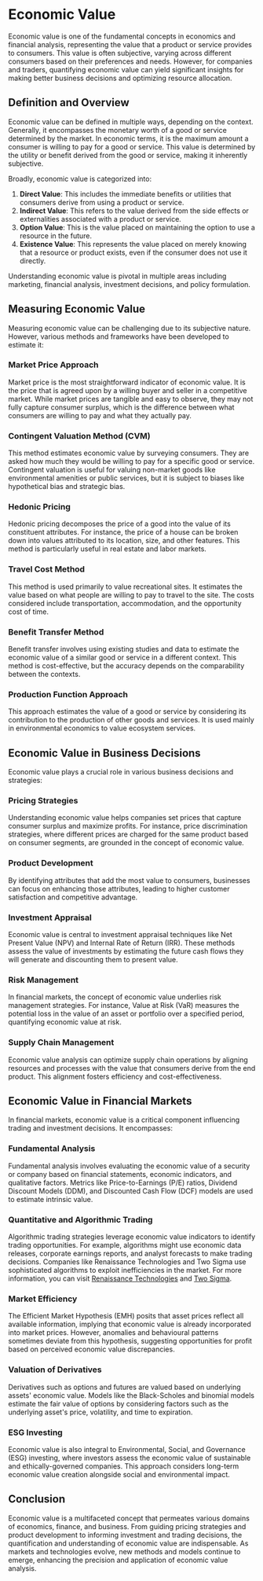 # Economic Value

Economic value is one of the fundamental concepts in economics and financial analysis, representing the value that a product or service provides to consumers. This value is often subjective, varying across different consumers based on their preferences and needs. However, for companies and traders, quantifying economic value can yield significant insights for making better business decisions and optimizing resource allocation.

## Definition and Overview

Economic value can be defined in multiple ways, depending on the context. Generally, it encompasses the monetary worth of a good or service determined by the market. In economic terms, it is the maximum amount a consumer is willing to pay for a good or service. This value is determined by the utility or benefit derived from the good or service, making it inherently subjective.

Broadly, economic value is categorized into:

1. **Direct Value**: This includes the immediate benefits or utilities that consumers derive from using a product or service.
2. **Indirect Value**: This refers to the value derived from the side effects or externalities associated with a product or service.
3. **Option Value**: This is the value placed on maintaining the option to use a resource in the future.
4. **Existence Value**: This represents the value placed on merely knowing that a resource or product exists, even if the consumer does not use it directly.

Understanding economic value is pivotal in multiple areas including marketing, financial analysis, investment decisions, and policy formulation.

## Measuring Economic Value

Measuring economic value can be challenging due to its subjective nature. However, various methods and frameworks have been developed to estimate it:

### Market Price Approach

Market price is the most straightforward indicator of economic value. It is the price that is agreed upon by a willing buyer and seller in a competitive market. While market prices are tangible and easy to observe, they may not fully capture consumer surplus, which is the difference between what consumers are willing to pay and what they actually pay.

### Contingent Valuation Method (CVM)

This method estimates economic value by surveying consumers. They are asked how much they would be willing to pay for a specific good or service. Contingent valuation is useful for valuing non-market goods like environmental amenities or public services, but it is subject to biases like hypothetical bias and strategic bias.

### Hedonic Pricing

Hedonic pricing decomposes the price of a good into the value of its constituent attributes. For instance, the price of a house can be broken down into values attributed to its location, size, and other features. This method is particularly useful in real estate and labor markets.

### Travel Cost Method

This method is used primarily to value recreational sites. It estimates the value based on what people are willing to pay to travel to the site. The costs considered include transportation, accommodation, and the opportunity cost of time.

### Benefit Transfer Method

Benefit transfer involves using existing studies and data to estimate the economic value of a similar good or service in a different context. This method is cost-effective, but the accuracy depends on the comparability between the contexts.

### Production Function Approach

This approach estimates the value of a good or service by considering its contribution to the production of other goods and services. It is used mainly in environmental economics to value ecosystem services.

## Economic Value in Business Decisions

Economic value plays a crucial role in various business decisions and strategies:

### Pricing Strategies

Understanding economic value helps companies set prices that capture consumer surplus and maximize profits. For instance, price discrimination strategies, where different prices are charged for the same product based on consumer segments, are grounded in the concept of economic value.

### Product Development

By identifying attributes that add the most value to consumers, businesses can focus on enhancing those attributes, leading to higher customer satisfaction and competitive advantage.

### Investment Appraisal

Economic value is central to investment appraisal techniques like Net Present Value (NPV) and Internal Rate of Return (IRR). These methods assess the value of investments by estimating the future cash flows they will generate and discounting them to present value.

### Risk Management

In financial markets, the concept of economic value underlies risk management strategies. For instance, Value at Risk (VaR) measures the potential loss in the value of an asset or portfolio over a specified period, quantifying economic value at risk.

### Supply Chain Management

Economic value analysis can optimize supply chain operations by aligning resources and processes with the value that consumers derive from the end product. This alignment fosters efficiency and cost-effectiveness.

## Economic Value in Financial Markets

In financial markets, economic value is a critical component influencing trading and investment decisions. It encompasses:

### Fundamental Analysis

Fundamental analysis involves evaluating the economic value of a security or company based on financial statements, economic indicators, and qualitative factors. Metrics like Price-to-Earnings (P/E) ratios, Dividend Discount Models (DDM), and Discounted Cash Flow (DCF) models are used to estimate intrinsic value.

### Quantitative and Algorithmic Trading

Algorithmic trading strategies leverage economic value indicators to identify trading opportunities. For example, algorithms might use economic data releases, corporate earnings reports, and analyst forecasts to make trading decisions. Companies like Renaissance Technologies and Two Sigma use sophisticated algorithms to exploit inefficiencies in the market. For more information, you can visit [Renaissance Technologies](https://www.rentec.com/) and [Two Sigma](https://www.twosigma.com/).

### Market Efficiency

The Efficient Market Hypothesis (EMH) posits that asset prices reflect all available information, implying that economic value is already incorporated into market prices. However, anomalies and behavioural patterns sometimes deviate from this hypothesis, suggesting opportunities for profit based on perceived economic value discrepancies.

### Valuation of Derivatives

Derivatives such as options and futures are valued based on underlying assets' economic value. Models like the Black-Scholes and binomial models estimate the fair value of options by considering factors such as the underlying asset's price, volatility, and time to expiration.

### ESG Investing

Economic value is also integral to Environmental, Social, and Governance (ESG) investing, where investors assess the economic value of sustainable and ethically-governed companies. This approach considers long-term economic value creation alongside social and environmental impact.

## Conclusion

Economic value is a multifaceted concept that permeates various domains of economics, finance, and business. From guiding pricing strategies and product development to informing investment and trading decisions, the quantification and understanding of economic value are indispensable. As markets and technologies evolve, new methods and models continue to emerge, enhancing the precision and application of economic value analysis.